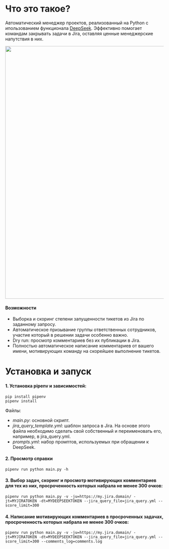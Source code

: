 # Что это такое?
Автоматический менеджер проектов, реализованный на Python с ипользованием функционала [DeepSeek](https://www.deepseek.com/). Эффективно помогает командам закрывать задачи в Jira, оставляя ценные менеджерские напутствия в них.

<img src="https://github.com/user-attachments/assets/292ef921-b8a7-4909-939c-1e0df91eed38" width="800">

#### Возможности
* Выборка и скоринг степени запущенности тикетов из Jira по заданному запросу.
* Автоматическое призывание группы ответственных сотрудников, участие который в решении задачи особенно важно.
* Dry run: просмотр комментариев без их публикации в Jira.
* Полностью автоматическое написание комментариев от вашего имени, мотивирующих команду на скорейшее выполнение тикетов.

# Установка и запуск

#### 1. Установка pipenv и зависимостей:
    
    pip install pipenv 
    pipenv install

Файлы:
* _main.py_: основной скрипт.
* _jira_query_template.yml_: шаблон запроса в Jira. На основе этого файла необходимо сделать свой собственный и переименовать его, например, в jira_query.yml.
* _prompts.yml_: набор промптов, используемых при обращении к DeepSeek.

#### 2. Просмотр справки
    pipenv run python main.py -h

#### 3. Выбор задач, скоринг и просмотр мотивирующих комментариев для тех из них, просроченность которых набрала не менее 300 очков:
    pipenv run python main.py -v -ju=https://my.jira.domain/ -jt=MYJIRATOKEN -dt=MYDEEPSEEKTOKEN --jira_query_file=jira_query.yml --score_limit=300

#### 4. Написание мотивирующих комментариев в просроченных задачах, просроченность которых набрала не менее 300 очков:
    pipenv run python main.py -v -ju=https://my.jira.domain/ -jt=MYJIRATOKEN -dt=MYDEEPSEEKTOKEN --jira_query_file=jira_query.yml --score_limit=300 --comments_log=comments.log
    



